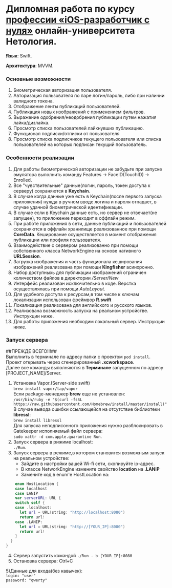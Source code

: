 # Дипломная работа по курсу [профессии «iOS-разработчик с нуля»](https://netology.ru/programs/ios-developer) онлайн-университета Нетология.

**Язык**: Swift.

**Архитектура**: MVVM.

### Основные возможности
1. Биометрическая авторизация пользователя.
2. Авторизация пользователя по паре логин/пароль, либо при наличии валидного токена.
3. Отображение ленты публикаций пользователей.
4. Публикация новых изображений с применением фильтров.
5. Выражение одобрения/неодобрения публикации путем нажатия лайка/дизлайка.
6. Просмотр списка пользователей лайкнувших публикацию.
7. Функционал подписки/отписки от пользователя
8. Просмотр списка подписчиков текущего пользователя или списка пользователей на которых подписан текущий пользователь.

### Особенности реализации

1. Для работы биометрической авторизации не забудьте при запуске эмулятора выполнить команду Features -> FaceID(TouchID) -> Enrolled.
2. Все "чувствительные" данные(логин, пароль, токен доступа к серверу) сохраняются в **Keychain**.
2. В случае когда данные уже есть в Keychain(после первого запуска приложения) нужда в ручном вводе логина и пароля отпадает, в случае удачной биометрической идентификации.
3. В случае если в Keychain данные есть, но сервер не отвечает(не запущен), то приложение переходит в оффлайн режим.
4. При работе приложения в сети, данные публикаций и пользователей сохраняются в оффлайн хранилище реализованное при помощи **CoreData**. Кеширование осуществляется в момент отображения публикации или профиля пользователя.
5. Взаимодействие с сервером реализованно при помощи собственного класса NetworkEngine на основе нативного **URLSession**.
6. Загрузка изображения и часть функционала кеширования изображений реализована при помощи **Kingfisher** асинхронно.
7. Набор доступныхь для публикации изображений ограничен количеством файлов в директории */Server/New*
8. Интерфейс реализован исключительно в коде. Верстка осуществлялась при помощи *AutoLayout*.
9. Для удобного доступа к ресурсам,в том числе к ключам локализации использован фреймвор **R.swift**
10. Локализация реализована для английского и русского языков.
11. Реализована возможность запуска на реальном устройстве. Инструкции ниже.
12. Для работы приложения необходим локальный сервер. Инструкции ниже.


### Запуск сервера  
##ПРЕЖДЕ ВСЕГО!!!##  
Выполнить в терминале по адресу папки с проектом `pod install`.  
Проект открывать через сгенерированный **.xcworkspace**.  
Далее все команды выполняются в **Терминале** запущенном по адресу [PROJECT_NAME]/Server.
1) Установка Vapor.(Server-side swift)  
  `brew install vapor/tap/vapor`  
Если package-менеджер **brew** еще не установлен:  
```/usr/bin/ruby -e "$(curl -fsSL https://raw.githubusercontent.com/Homebrew/install/master/install)"```  
В случае вывода ошибки ссылающейся на отсутствие библиотеки **libressl**:  
`brew install libressl`  
Для запуска неподписонного приложения нужно разблокировать в Gatekeeper исполняемый файл сервера:  
`sudo xattr -d com.apple.quarantine Run`.  
2) Запуск сервера в рижиме localhost:  
`./Run`.  
3) Запуск сервера в режиме,в котором становится возможным запуск на реальном устройстве:
    + Зайдите в настройки вашей Wi-fi сети, скопируйте ip-адрес.
    + В классе NetworkEngine измените свойство **location** на **.LANIP**
    + Замените код в enum'е HostLocation на:
```Swift 
    enum HostLocation {
    case localhost
    case LANIP
    var serverURL: URL {
    switch self {
    case .localhost:
      let url = URL(string: "http://localhost:8080")
      return url!
    case .LANIP:
      let url = URL(string: "http://[YOUR_IP]:8080")
      return url!
    }
  }
}
```

   
4) Сервер запустить командой `./Run - b [YOUR_IP]:8080`
5) Остановка сервера:
Ctrl+C

5)Данные для входа(без кавычек):  
`login: "user"`  
`password: "qwerty"`
